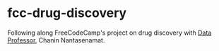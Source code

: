 # fcc-drug-discovery
Following along FreeCodeCamp's project on drug discovery with [Data Professor](https://www.youtube.com/dataprofessor), Chanin Nantasenamat.
